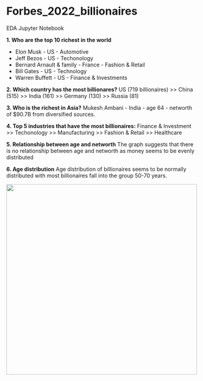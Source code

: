 # Forbes_2022_billionaires
EDA Jupyter Notebook

**1. Who are the top 10 richest in the world**
- Elon Musk - US - Automotive
- Jeff Bezos - US - Techonology
- Bernard Arnault & family - France - Fashion & Retail
- Bill Gates - US - Technology
- Warren Buffett - US - Finance & Investments

**2. Which country has the most billionares?**
US (719 billionaires) >> China (515) >> India (161) >> Germany (130) >> Russia (81)

**3. Who is the richest in Asia?**
Mukesh Ambani - India - age 64 - networth of $90.7B from diversified sources.

**4. Top 5 industries that have the most billionaires:**
Finance & Investment >> Techonology >> Manufacturing >> Fashion & Retail >> Healthcare

**5. Relationship between age and networth**
The graph suggests that there is no relationship between age and networth as money seems to be evenly distributed

**6. Age distribution**
Age distribution of billionaires seems to be normally distributed with most billionaires fall into the group 50-70 years.

<img src="https://github.com/NinjaNumber/Forbes_2022_billionaires/assets/134427647/b82569e0-2c2d-4c7a-9b21-5774f59b4109" width=500 margin-left: auto margin-right: auto>
